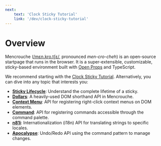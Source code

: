 ```yaml
---
next:
    text: 'Clock Sticky Tutorial'
    link: '/dev/clock-sticky-tutorial'
---
```


# Overview

Mencrouche ([/mɛn.kro.tʃɛ/](https://ipa-reader.com/?text=m%C9%9Bn.kro.t%CA%83%C9%9B), pronounced *men-cro-cheh*) is an open-source startpage that runs in the browser. It is a super-extensible, customizable, sticky-based environment built with [Open Props](https://open-props.style/) and TypeScript.

We recommend starting with the [Clock Sticky Tutorial](/dev/clock-sticky-tutorial). Alternatively, you can dive into any topic that interests you:

- **[Sticky Lifecycle](/dev/sticky-lifecycle)**: Understand the complete lifetime of a sticky.
- **[Dollars](/dev/dollars)**: A heavily-used DOM shorthand API in Mencrouche.
- **[Context Menu](/dev/context-menu)**: API for registering right-click context menus on DOM elements.
- **[Command](/dev/command)**: API for registering commands accessible through the command palette.
- **[n81i](/dev/n81i)**: Internationalization (i18n) API for translating strings to specific locales.
- **[Apocalypse](/dev/apocalypse)**: Undo/Redo API using the command pattern to manage changes.
